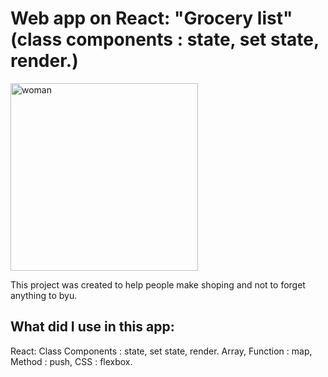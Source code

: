 # Web app on React: "Grocery list"  (class components : state, set state, render.)



<img src="https://plus.unsplash.com/premium_photo-1661780384432-cd62303b1cb1?auto=format&fit=crop&q=80&w=1770&ixlib=rb-4.0.3&ixid=M3wxMjA3fDB8MHxwaG90by1wYWdlfHx8fGVufDB8fHx8fA%3D%3D" width="300px" alt="woman">


This project was created to help people make shoping and not to forget anything to byu.


## What did I use in this app:

React: 
Class Components : state, set state, render.
Array,
Function : map,
Method : push,
CSS : flexbox.




